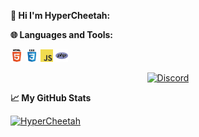 

**👋 Hi I'm HyperCheetah:** 
<br>

**🌐 Languages and Tools:**  

<code><img height="20" src="https://raw.githubusercontent.com/github/explore/80688e429a7d4ef2fca1e82350fe8e3517d3494d/topics/html/html.png"></code>
<code><img height="20" src="https://raw.githubusercontent.com/github/explore/80688e429a7d4ef2fca1e82350fe8e3517d3494d/topics/css/css.png"></code>
<code><img height="20" src="https://raw.githubusercontent.com/github/explore/80688e429a7d4ef2fca1e82350fe8e3517d3494d/topics/javascript/javascript.png"></code>
<code><img height="20" src="https://raw.githubusercontent.com/github/explore/80688e429a7d4ef2fca1e82350fe8e3517d3494d/topics/php/php.png"></code>

<p align="center">
    <a href="https://discord.gg/">
    <img alt="Discord" src="https://img.shields.io/badge/Discord%20-%237289DA.svg?&style=for-the-badge&logo=discord&logoColor=white"/></a>
</p>


**📈 My GitHub Stats**

<a align="center" href="https://github.com/hypercheetah"> <img width="100%" height="200" src="https://github-readme-stats.vercel.app/api?username=hypercheetah&show_icons=true&theme=merko" alt="HyperCheetah" /></a>


